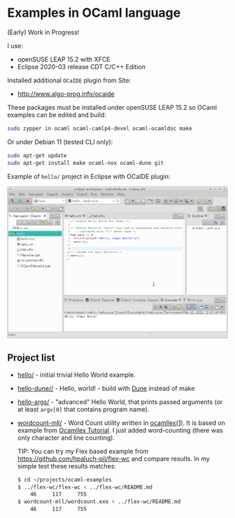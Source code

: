 # Examples in OCaml language

(Early) Work in Progress!

I use:
- openSUSE LEAP 15.2 with XFCE
- Eclipse 2020-03 release CDT C/C++ Edition

Installed additional `OCaIDE` plugin from Site:
- http://www.algo-prog.info/ocaide

These packages must be installed under openSUSE LEAP 15.2
so OCaml examples can be edited and build:

```bash
sudo zypper in ocaml ocaml-camlp4-devel ocaml-ocamldoc make
```

Or under Debian 11 (tested CLI only):
```bash
sudo apt-get update
sudo apt-get install make ocaml-nox ocaml-dune git
```


Example of `hello/` project in Eclipse with OCaIDE plugin:

![Hello in OCaIDE](assets/eclipse-ocaml-ide.png)


## Project list

* [hello/](hello) - initial trivial Hello World example.
* [hello-dune//](hello-dune) - Hello, world! - build with [Dune](https://dune.readthedocs.io/en/latest/overview.html) instead of make
* [hello-args/](hello-args) - "advanced" Hello World, that prints passed
  arguments (or at least `argv[0]` that contains program name).
* [wordcount-mll/](wordcount-mll) - Word Count utility written in
  [ocamllex(1)](https://caml.inria.fr/pub/docs/manual-ocaml/lexyacc.html).
  It is based on example from [Ocamllex Tutorial](http://www.iro.umontreal.ca/~monnier/3065/ocamllex-tutorial.pdf). I just added word-counting (there was
  only character and line counting).

  TIP: You can try my Flex based example
  from https://github.com/hpaluch-pil/flex-wc and compare results.
  In my simple test these results matches:

  ```bash
  $ cd ~/projects/ocaml-examples
  $ ../flex-wc/flex-wc < ../flex-wc/README.md
      46     117     755
  $ wordcount-mll/wordcount.exe < ../flex-wc/README.md
      46     117     755
  ```



